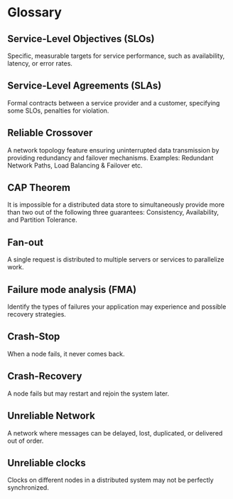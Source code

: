 # Glossary

## Service-Level Objectives (SLOs)

Specific, measurable targets for service performance, such as availability, latency, or error rates.

## Service-Level Agreements (SLAs)

Formal contracts between a service provider and a customer, specifying some SLOs, penalties for violation.

## Reliable Crossover

A network topology feature ensuring uninterrupted data transmission by providing redundancy and failover mechanisms. Examples: Redundant Network Paths, Load Balancing & Failover etc.

## CAP Theorem

It is impossible for a distributed data store to simultaneously provide more than two out of the following three guarantees: Consistency, Availability, and Partition Tolerance.

## Fan-out

A single request is distributed to multiple servers or services to parallelize work.

## Failure mode analysis (FMA)

Identify the types of failures your application may experience and possible recovery strategies.

## Crash-Stop

When a node fails, it never comes back.

## Crash-Recovery

A node fails but may restart and rejoin the system later.

## Unreliable Network

A network where messages can be delayed, lost, duplicated, or delivered out of order.

## Unreliable clocks

Clocks on different nodes in a distributed system may not be perfectly synchronized.
